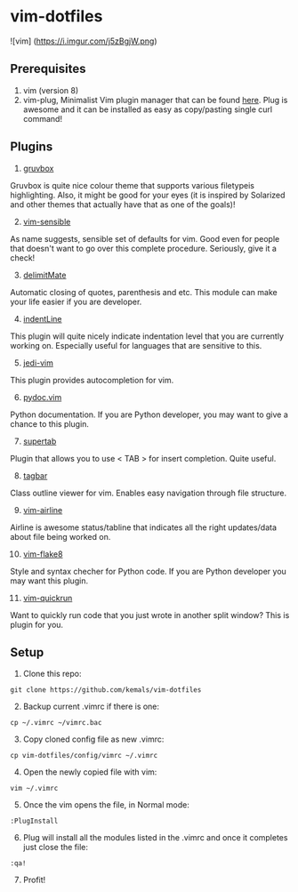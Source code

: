 # vim-dotfiles

![vim]
(https://i.imgur.com/j5zBgjW.png)

## Prerequisites

1. vim (version 8)
2. vim-plug, Minimalist Vim plugin manager that can be found [here](https://github.com/junegunn/vim-plug). Plug is awesome and it can be installed as easy as copy/pasting single curl command! 

## Plugins

1. [gruvbox](https://github.com/morhetz/gruvbox)

Gruvbox is quite nice colour theme that supports various filetypeis highlighting. Also, it might be good for your eyes (it is inspired by Solarized and other themes that actually have that as one of the goals)!

2. [vim-sensible](https://github.com/tpope/vim-sensible)

As name suggests, sensible set of defaults for vim. Good even for people that doesn't want to go over this complete procedure. Seriously, give it a check!

3. [delimitMate](https://github.com/Raimondi/delimitMate)

Automatic closing of quotes, parenthesis and etc. This module can make your life easier if you are developer.

4. [indentLine](https://github.com/Yggdroot/indentLine)

This plugin will quite nicely indicate indentation level that you are currently working on. Especially useful for languages that are sensitive to this. 

5. [jedi-vim](https://github.com/davidhalter/jedi-vim)

This plugin provides autocompletion for vim.

6. [pydoc.vim](https://github.com/fs111/pydoc.vim)

Python documentation. If you are Python developer, you may want to give a chance to this plugin. 

7. [supertab](https://github.com/ervandew/supertab)

Plugin that allows you to use < TAB > for insert completion. Quite useful.

8. [tagbar](https://github.com/majutsushi/tagbar)

Class outline viewer for vim. Enables easy navigation through file structure. 

9. [vim-airline](https://github.com/vim-airline/vim-airline)

Airline is awesome status/tabline that indicates all the right updates/data about file being worked on.

10. [vim-flake8](https://github.com/nvie/vim-flake8)

Style and syntax checher for Python code. If you are Python developer you may want this plugin.

11. [vim-quickrun](https://github.com/thinca/vim-quickrun)

Want to quickly run code that you just wrote in another split window? This is plugin for you. 

## Setup

1. Clone this repo:
```
git clone https://github.com/kemals/vim-dotfiles
```
2. Backup current .vimrc if there is one:
```
cp ~/.vimrc ~/vimrc.bac
```
3. Copy cloned config file as new .vimrc:
```
cp vim-dotfiles/config/vimrc ~/.vimrc
```
4. Open the newly copied file with vim:
```
vim ~/.vimrc
```
5. Once the vim opens the file, in Normal mode:
```
:PlugInstall
```
6. Plug will install all the modules listed in the .vimrc and once it completes just close the file:
```
:qa!
```
7. Profit! 
